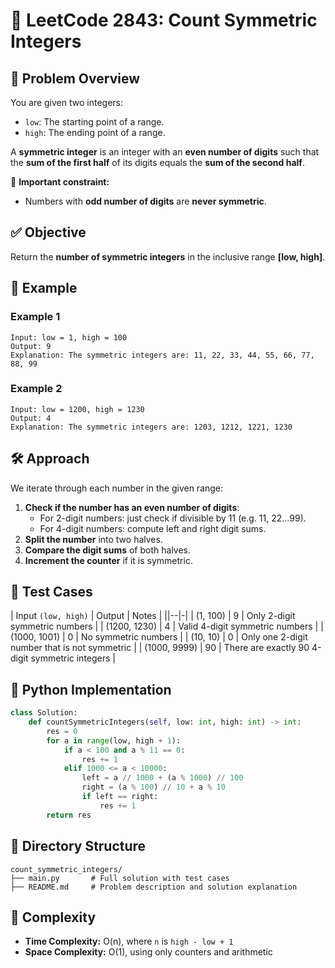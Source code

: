 # 🧮 LeetCode 2843: Count Symmetric Integers

## 📘 Problem Overview

You are given two integers:  
- `low`: The starting point of a range.  
- `high`: The ending point of a range.  

A **symmetric integer** is an integer with an **even number of digits** such that the **sum of the first half** of its digits equals the **sum of the second half**.  

🔸 **Important constraint:**  
- Numbers with **odd number of digits** are **never symmetric**.



## ✅ Objective

Return the **number of symmetric integers** in the inclusive range **[low, high]**.



## 🧠 Example

### Example 1
```
Input: low = 1, high = 100  
Output: 9  
Explanation: The symmetric integers are: 11, 22, 33, 44, 55, 66, 77, 88, 99
```

### Example 2
```
Input: low = 1200, high = 1230  
Output: 4  
Explanation: The symmetric integers are: 1203, 1212, 1221, 1230
```



## 🛠️ Approach

We iterate through each number in the given range:

1. **Check if the number has an even number of digits**:
   - For 2-digit numbers: just check if divisible by 11 (e.g. 11, 22...99).
   - For 4-digit numbers: compute left and right digit sums.
2. **Split the number** into two halves.
3. **Compare the digit sums** of both halves.
4. **Increment the counter** if it is symmetric.



## 🧪 Test Cases

| Input `(low, high)` | Output | Notes |
||--|-|
| (1, 100)            | 9      | Only 2-digit symmetric numbers |
| (1200, 1230)        | 4      | Valid 4-digit symmetric numbers |
| (1000, 1001)        | 0      | No symmetric numbers |
| (10, 10)            | 0      | Only one 2-digit number that is not symmetric |
| (1000, 9999)        | 90     | There are exactly 90 4-digit symmetric integers |



## 🧾 Python Implementation

```python
class Solution:
    def countSymmetricIntegers(self, low: int, high: int) -> int:
        res = 0
        for a in range(low, high + 1):
            if a < 100 and a % 11 == 0:
                res += 1
            elif 1000 <= a < 10000:
                left = a // 1000 + (a % 1000) // 100
                right = (a % 100) // 10 + a % 10
                if left == right:
                    res += 1
        return res
```



## 🧱 Directory Structure

```
count_symmetric_integers/
├── main.py       # Full solution with test cases
├── README.md     # Problem description and solution explanation
```



## 📌 Complexity

- **Time Complexity:** O(n), where `n` is `high - low + 1`
- **Space Complexity:** O(1), using only counters and arithmetic
